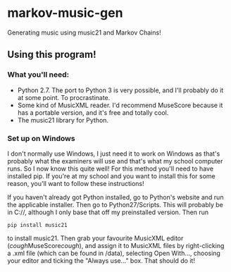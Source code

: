 # markov-music-gen

Generating music using music21 and Markov Chains!

## Using this program!

### What you'll need:

* Python 2.7. The port to Python 3 is very possible, and I'll probably do it at some point. To procrastinate.
* Some kind of MusicXML reader. I'd recommend MuseScore because it has a portable version, and it's free and totally cool.
* The music21 library for Python.

### Set up on Windows

I don't normally use Windows, I just need it to work on Windows as that's probably what the examiners will use and that's what my school computer runs. So I now know this quite well! For this method you'll need to have installed pip. If you're at my school and you want to install this for some reason, you'll want to follow these instructions!

If you haven't already got Python installed, go to Python's website and run the applicable installer. Then go to Python27/Scripts. This will probably be in C://, although I only base that off my preinstalled version. Then run 
```
pip install music21
```
to install music21. Then grab your favourite MusicXML editor (*cough*MuseScore*cough*), and assign it to MusicXML files by right-clicking a .xml file (which can be found in /data), selecting Open With..., choosing your editor and ticking the "Always use..." box. That should do it!